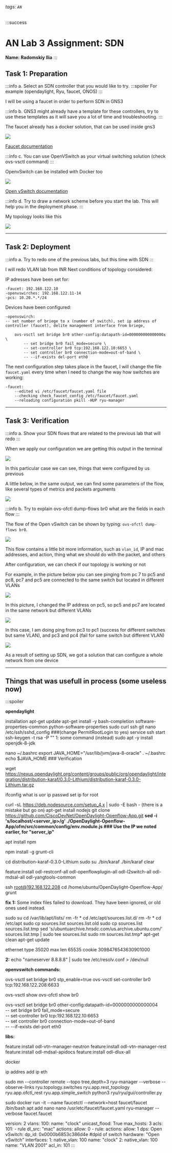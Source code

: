 ###### tags: `AN`
:::success
# AN Lab 3 Assignment: SDN
**Name: Radomskiy Ilia**
:::

## Task 1: Preparation
:::info
a. Select an SDN controller that you would like to try. 
:::spoiler
For example (opendaylight, Ryu, faucet,
ONOS)
:::

I will be using a faucet in order to perform SDN in GNS3

:::info
b. GNS3 might already have a template for these controllers, try to use these templates as it will save you a lot of time and troubleshooting.
:::

The faucet already has a docker solution, that can be used inside gns3

![](https://i.imgur.com/M4Ve1NL.png)

[Faucet documentation](https://docs.faucet.nz/en/latest/intro.html)
[](https://cyberlab.pacific.edu/courses/comp177/labs/lab-12-openflow)

:::info
c. You can use OpenVSwitch as your virtual switching solution (check ovs-vsctl command)
:::

OpenvSwitch can be installed with Docker too

![](https://i.imgur.com/HDrnwoh.png)

[Open vSwitch documentation](https://docs.openvswitch.org/en/latest/intro/install/documentation/)

:::info
d. Try to draw a network scheme before you start the lab. This will help you in the deployment
phase.
:::

My topology looks like this

![](https://i.imgur.com/7z60Xdo.png)

---
## Task 2: Deployment

:::info
a. Try to redo one of the previous labs, but this time with SDN
:::

I will redo VLAN lab from INR
Next conditions of topology considered:

IP adresses have been set for:

    -Faucet: 192.168.122.10
    -openvswirches: 192.168.122.11-14
    -pcs: 10.20.*.*/24
    
Devices have been configured:

    -openvswirch:
    -- set number of briege to x (number of switch), set ip address of controller (faucet), delite management interface from briege,
    
        ovs-vsctl set bridge br0 other-config:datapath-id=000000000000000x \
            -- set bridge br0 fail_mode=secure \
            -- set-controller br0 tcp:192.168.122.10:6653 \
            -- set controller br0 connection-mode=out-of-band \
            -- --if-exists del-port eth0

The next configuration step takes place in the faucet, I will change the file `faucet.yaml` every time when I need to change the way how switches are working:

    -faucet: 
        --edited vi /etc/faucet/faucet.yaml file
        --checking check_faucet_config /etc/faucet/faucet.yaml
        --reloading configuration pkill -HUP ryu-manager
    
    
---
## Task 3: Verification

:::info
a. Show your SDN flows that are related to the previous lab that will redo
:::

When we apply our configuration we are getting this output in the terminal

![](https://i.imgur.com/dMRayU1.png)

In this particular case we can see, things that were configured by us previous

A little below, in the same output, we can find some parameters of the flow, like several types of metrics and packets arguments

![](https://i.imgur.com/rnvINji.png)

:::info
b. Try to explain ovs-ofctl dump-flows br0
what are the fields in each flow
:::

The flow of the Open vSwitch can be shown by typing: `ovs-ofctl dump-flows br0`.

![](https://i.imgur.com/9U1BD25.png)

This flow contains a little bit more information, such as `vlan_id`, IP and mac addresses, and action, thing what we should do with the packet, and others

After configuration, we can check if our topology is working or not

For example, in the picture below you can see pinging from pc 7 to pc5 and pc8, pc7 and pc5 are connected to the same switch but located in different VLANs

![](https://i.imgur.com/kITF5bu.png)

In this picture, I changed the IP address on pc5, so pc5 and pc7 are located in the same network but different VLANs

![](https://i.imgur.com/yQEhVlz.png)

In this case, I am doing ping from pc3 to pc1 (success for different switches but same VLAN), and pc3 and pc4 (fail for same switch but different VLAN)


![](https://i.imgur.com/d80zTMX.png)

As a result of setting up SDN, we got a solution that can configure a whole network from one device

---
## Things that was usefull in process (some useless now)

:::spoiler

**opendaylight**

installation
apt-get update
apt-get install -y bash-completion software-properties-common python-software-properties sudo curl ssh git
nano /etc/ssh/sshd_config  ###(change PermitRootLogin to yes)
service ssh start
ssh-keygen -t rsa -P ""
1: some command
(instead) sudo apt -y install openjdk-8-jdk

nano ~/.bashrc
export JAVA_HOME="/usr/lib/jvm/java-8-oracle"
. ~/.bashrc
echo $JAVA_HOME    ### Verification

wget https://nexus.opendaylight.org/content/groups/public/org/opendaylight/integration/distribution-karaf/0.3.0-Lithium/distribution-karaf-0.3.0-Lithium.tar.gz

ifconfig what is uor ip
passwd set ip for root

curl -sL https://deb.nodesource.com/setup_4.x | sudo -E bash - (there is a mistake but go on)
apt-get install nodejs
git clone https://github.com/CiscoDevNet/OpenDaylight-Openflow-App.git
**sed -i 's/localhost/<server_ip>/g' ./OpenDaylight-Openflow-App/ofm/src/common/config/env.module.js  ### Use the IP we noted earlier, for "server_ip"**

apt install npm

npm install -g grunt-cli

cd distribution-karaf-0.3.0-Lithium
sudo su
./bin/karaf
./bin/karaf clear

feature:install odl-restconf-all odl-openflowplugin-all odl-l2switch-all odl-mdsal-all odl-yangtools-common


ssh root@192.168.122.208
cd /home/ubuntu/OpenDaylight-Openflow-App/
grunt

**fix**
**1:** Some index files failed to download. They have been ignored, or old ones used instead.

sudo su 
cd /var/lib/apt/lists/
rm -fr *
cd /etc/apt/sources.list.d/
rm -fr *
cd /etc/apt
sudo cp sources.list sources.list.old
sudo cp sources.list sources.list.tmp
sed 's/ubuntuarchive.hnsdc.com/us.archive.ubuntu.com/' sources.list.tmp | sudo tee sources.list
sudo rm sources.list.tmp*
apt-get clean
apt-get update

ethernet type 35020
max len 65535
cookie 3098476543630901000

**2:** 
echo "nameserver 8.8.8.8" | sudo tee /etc/resolv.conf > /dev/null


**openvswitch commands:**

ovs-vsctl set bridge br0 stp_enable=true
ovs-vsctl set-controller br0 tcp:192.168.122.208:6633

ovs-vsctl show
ovs-ofctl show br0

ovs-vsctl set bridge br0 other-config:datapath-id=0000000000000004 \
            -- set bridge br0 fail_mode=secure \
            -- set-controller br0 tcp:192.168.122.10:6653 \
            -- set controller br0 connection-mode=out-of-band \
            -- --if-exists del-port eth0
            

**libs:**

feature:install odl-vtn-manager-neutron
feature:install odl-vtn-manager-rest
feature:install odl-mdsal-apidocs
feature:install odl-dlux-all

docker

ip addres add ip eth

sudo mn --controller remote --topo tree,depth=3
ryu-manager --verbose --observe-links ryu.topology.switches ryu.app.rest_topology ryu.app.ofctl_rest ryu.app.simple_switch
python3 ryu/ryu/gui/controller.py


sudo docker run -it --name faucetctl --network=host faucet/faucet /bin/bash
apt add nano
nano /usr/etc/faucet/faucet.yaml
ryu-manager --verbose faucet.faucet


version: 2
vlans:
    100:
        name: "clock"
        unicast_flood: True
        max_hosts: 3
acls:
    101:
        - rule
            dl_src: "mac"
            actions:
                allow: 0
        - rule:
            actions:
                allow: 1
dps:
    Open vSwitch:
        dp_id: 0x0000b6853c386d4e #dpid of switch
        hardware: "Open vSwitch"
        interfaces:
            1:
                native_vlan: 100
                name: "clock"
            2:
                native_vlan: 100
                name: "VLAN 2001"
                acl_in: 101
:::
